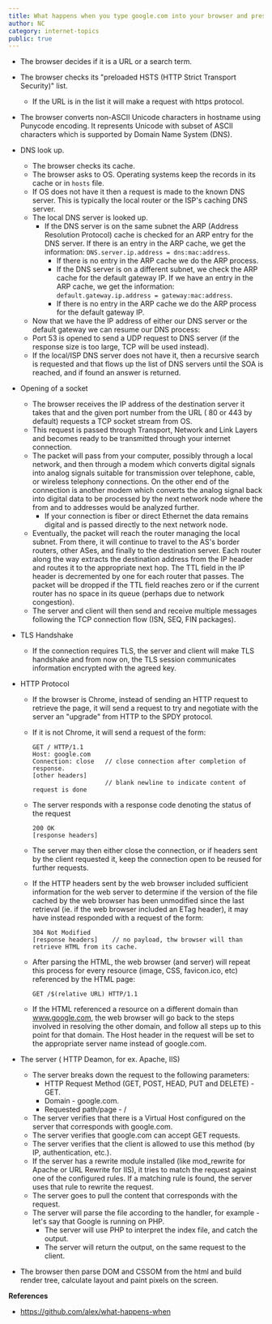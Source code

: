 ```yaml
---
title: What happens when you type google.com into your browser and press enter?
author: NC
category: internet-topics
public: true
---
```



- The browser decides if it is a URL or a search term.
- The browser checks its "preloaded HSTS (HTTP Strict Transport Security)" list.
	- If the URL is in the list it will make a request with https protocol.
- The browser converts non-ASCII Unicode characters in hostname using Punycode encoding. It represents Unicode with subset of ASCII characters which is supported by Domain Name System (DNS).
- DNS look up.
	- The browser checks its cache.
	- The browser asks to OS. Operating systems keep the records in its cache or in `hosts` file.
	- If OS does not have it then a request is made to the known DNS server. This is typically the local router or the ISP's caching DNS server.
	- The local DNS server is looked up.
		- If the DNS server is on the same subnet the ARP (Address Resolution Protocol) cache is checked for an ARP entry for the DNS server. If there is an entry in the ARP cache, we get the information: `DNS.server.ip.address = dns:mac:address`.
			- If there is no entry in the ARP cache we do the ARP process.
			- If the DNS server is on a different subnet, we check the ARP cache for the default gateway IP. If we have an entry in the ARP cache, we get the information: `default.gateway.ip.address = gateway:mac:address`.
			- If there is no entry in the ARP cache we do the ARP process for the default gateway IP.
	- Now that we have the IP address of either our DNS server or the default gateway we can resume our DNS process:
	- Port 53 is opened to send a UDP request to DNS server (if the response size is too large, TCP will be used instead).
	- If the local/ISP DNS server does not have it, then a recursive search is requested and that flows up the list of DNS servers until the SOA is reached, and if found an answer is returned.
- Opening of a socket
	- The browser receives the IP address of the destination server it takes that and the given port number from the URL ( 80 or 443 by default) requests a TCP socket stream from OS.
	- This request is passed through Transport, Network and Link Layers and becomes ready to be transmitted through your internet connection.
	- The packet will pass from your computer, possibly through a local network, and then through a modem which converts digital signals into analog signals suitable for transmission over telephone, cable, or wireless telephony connections. On the other end of the connection is another modem which converts the analog signal back into digital data to be processed by the next network node where the from and to addresses would be analyzed further.
		- If your connection is fiber or direct Ethernet the data remains digital and is passed directly to the next network node.
	- Eventually, the packet will reach the router managing the local subnet. From there, it will continue to travel to the AS's border routers, other ASes, and finally to the destination server. Each router along the way extracts the destination address from the IP header and routes it to the appropriate next hop. The TTL field in the IP header is decremented by one for each router that passes. The packet will be dropped if the TTL field reaches zero or if the current router has no space in its queue (perhaps due to network congestion).
	- The server and client will then send and receive multiple messages following the TCP connection flow (ISN, SEQ, FIN packages).
- TLS Handshake
	- If the connection requires TLS, the server and client will make TLS handshake and from now on, the TLS session communicates information encrypted with the agreed key.
- HTTP Protocol
	- If the browser is Chrome, instead of sending an HTTP request to retrieve the page, it will send a request to try and negotiate with the server an "upgrade" from HTTP to the SPDY protocol.
	- If it is not Chrome, it will send a request of the form:

		```
		GET / HTTP/1.1
		Host: google.com
		Connection: close   // close connection after completion of response.
		[other headers]
		                    // blank newline to indicate content of request is done
		```
	- The server responds with a response code denoting the status of the request

		```
		200 OK
		[response headers]
		```
	- The server may then either close the connection, or if headers sent by the client requested it, keep the connection open to be reused for further requests.
	- If the HTTP headers sent by the web browser included sufficient information for the web server to determine if the version of the file cached by the web browser has been unmodified since the last retrieval (ie. if the web browser included an ETag header), it may have instead responded with a request of the form:

		```
		304 Not Modified
		[response headers]    // no payload, thw browser will than retrieve HTML from its cache.
		```
	- After parsing the HTML, the web browser (and server) will repeat this process for every resource (image, CSS, favicon.ico, etc) referenced by the HTML page:

		```
		GET /$(relative URL) HTTP/1.1
		```
	- If the HTML referenced a resource on a different domain than www.google.com, the web browser will go back to the steps involved in resolving the other domain, and follow all steps up to this point for that domain. The Host header in the request will be set to the appropriate server name instead of google.com.

- The server ( HTTP Deamon, for ex. Apache, IIS)
	- The server breaks down the request to the following parameters:
		- HTTP Request Method (GET, POST, HEAD, PUT and DELETE) - GET.
		- Domain - google.com.
		- Requested path/page - /
	- The server verifies that there is a Virtual Host configured on the server that corresponds with google.com.
	- The server verifies that google.com can accept GET requests.
	- The server verifies that the client is allowed to use this method (by IP, authentication, etc.).
	- If the server has a rewrite module installed (like mod_rewrite for Apache or URL Rewrite for IIS), it tries to match the request against one of the configured rules. If a matching rule is found, the server uses that rule to rewrite the request.
	- The server goes to pull the content that corresponds with the request.
	- The server will parse the file according to the handler, for example - let's say that Google is running on PHP.
		- The server will use PHP to interpret the index file, and catch the output.
		- The server will return the output, on the same request to the client.


- The browser then parse DOM and CSSOM from the html and build render tree, calculate layout and paint pixels on the screen.


**References**

- <https://github.com/alex/what-happens-when>
